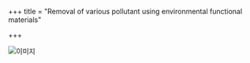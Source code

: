 +++
title = "Removal of various pollutant using environmental functional materials"

+++

![이미지](../../images/researches/research_2.png)